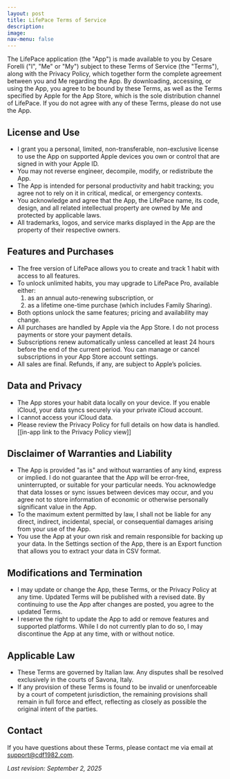 ```yaml
---
layout: post
title: LifePace Terms of Service
description:
image:
nav-menu: false
---
```


The LifePace application (the "App") is made available to you by Cesare Forelli ("I", "Me" or "My") subject to these Terms of Service (the "Terms"), along with the Privacy Policy, which together form the complete agreement between you and Me regarding the App. By downloading, accessing, or using the App, you agree to be bound by these Terms, as well as the Terms specified by Apple for the App Store, which is the sole distribution channel of LifePace. If you do not agree with any of these Terms, please do not use the App.

## License and Use
- I grant you a personal, limited, non-transferable, non-exclusive license to use the App on supported Apple devices you own or control that are signed in with your Apple ID.  
- You may not reverse engineer, decompile, modify, or redistribute the App.  
- The App is intended for personal productivity and habit tracking; you agree not to rely on it in critical, medical, or emergency contexts.  
- You acknowledge and agree that the App, the LifePace name, its code, design, and all related intellectual property are owned by Me and protected by applicable laws.  
- All trademarks, logos, and service marks displayed in the App are the property of their respective owners.  

## Features and Purchases
- The free version of LifePace allows you to create and track 1 habit with access to all features.  
- To unlock unlimited habits, you may upgrade to LifePace Pro, available either:  
  1. as an annual auto-renewing subscription, or  
  2. as a lifetime one-time purchase (which includes Family Sharing).  
- Both options unlock the same features; pricing and availability may change.  
- All purchases are handled by Apple via the App Store. I do not process payments or store your payment details.  
- Subscriptions renew automatically unless cancelled at least 24 hours before the end of the current period. You can manage or cancel subscriptions in your App Store account settings.  
- All sales are final. Refunds, if any, are subject to Apple’s policies.  

## Data and Privacy
- The App stores your habit data locally on your device. If you enable iCloud, your data syncs securely via your private iCloud account.  
- I cannot access your iCloud data.  
- Please review the Privacy Policy for full details on how data is handled. [[in-app link to the Privacy Policy view]]  

## Disclaimer of Warranties and Liability
- The App is provided "as is" and without warranties of any kind, express or implied. I do not guarantee that the App will be error-free, uninterrupted, or suitable for your particular needs. You acknowledge that data losses or sync issues between devices may occur, and you agree not to store information of economic or otherwise personally significant value in the App.  
- To the maximum extent permitted by law, I shall not be liable for any direct, indirect, incidental, special, or consequential damages arising from your use of the App.  
- You use the App at your own risk and remain responsible for backing up your data. In the Settings section of the App, there is an Export function that allows you to extract your data in CSV format.  

## Modifications and Termination
- I may update or change the App, these Terms, or the Privacy Policy at any time. Updated Terms will be published with a revised date. By continuing to use the App after changes are posted, you agree to the updated Terms.  
- I reserve the right to update the App to add or remove features and supported platforms. While I do not currently plan to do so, I may discontinue the App at any time, with or without notice.  

## Applicable Law
- These Terms are governed by Italian law. Any disputes shall be resolved exclusively in the courts of Savona, Italy.  
- If any provision of these Terms is found to be invalid or unenforceable by a court of competent jurisdiction, the remaining provisions shall remain in full force and effect, reflecting as closely as possible the original intent of the parties.  

## Contact
If you have questions about these Terms, please contact me via email at [support@cdf1982.com](mailto:support@cdf1982.com).  

*Last revision: September 2, 2025*